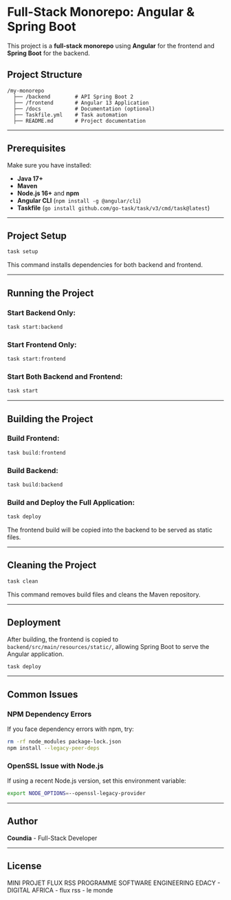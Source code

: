 # Full-Stack Monorepo: Angular & Spring Boot

This project is a **full-stack monorepo** using **Angular** for the frontend and **Spring Boot** for the backend.

## Project Structure
```
/my-monorepo
  ├── /backend        # API Spring Boot 2
  ├── /frontend       # Angular 13 Application
  ├── /docs           # Documentation (optional)
  ├── Taskfile.yml    # Task automation
  ├── README.md       # Project documentation
```

---

## Prerequisites
Make sure you have installed:
- **Java 17+**
- **Maven**
- **Node.js 16+** and **npm**
- **Angular CLI** (`npm install -g @angular/cli`)
- **Taskfile** (`go install github.com/go-task/task/v3/cmd/task@latest`)

---

## Project Setup
```sh
task setup
```
This command installs dependencies for both backend and frontend.

---

## Running the Project

### Start Backend Only:
```sh
task start:backend
```

### Start Frontend Only:
```sh
task start:frontend
```

### Start Both Backend and Frontend:
```sh
task start
```

---

## Building the Project

### Build Frontend:
```sh
task build:frontend
```

### Build Backend:
```sh
task build:backend
```

### Build and Deploy the Full Application:
```sh
task deploy
```
The frontend build will be copied into the backend to be served as static files.

---

## Cleaning the Project
```sh
task clean
```
This command removes build files and cleans the Maven repository.

---

## Deployment
After building, the frontend is copied to `backend/src/main/resources/static/`, allowing Spring Boot to serve the Angular application.
```sh
task deploy
```

---

## Common Issues

### NPM Dependency Errors
If you face dependency errors with npm, try:
```sh
rm -rf node_modules package-lock.json
npm install --legacy-peer-deps
```

### OpenSSL Issue with Node.js
If using a recent Node.js version, set this environment variable:
```sh
export NODE_OPTIONS=--openssl-legacy-provider
```

---

## Author
**Coundia** - Full-Stack Developer

---

## License
MINI PROJET FLUX RSS PROGRAMME SOFTWARE ENGINEERING EDACY - DIGITAL AFRICA - flux rss - le monde


